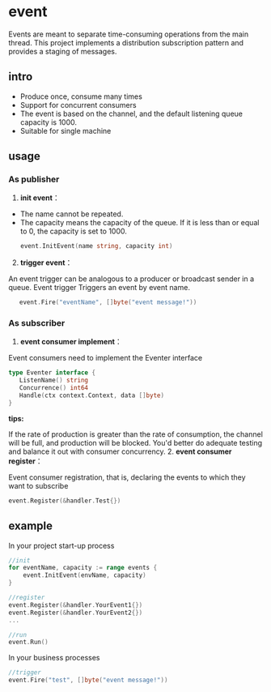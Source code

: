 # event
Events are meant to separate time-consuming operations from the main thread.  This project implements a distribution subscription pattern and provides a staging of messages.
## intro
- Produce once, consume many times
- Support for concurrent consumers
- The event is based on the channel, and the default listening queue capacity is 1000.
- Suitable for single machine
## usage
### As publisher
1. **init event**：
- The name cannot be repeated.
- The capacity means the capacity of the queue. If it is less than or equal to 0, the capacity is set to 1000.
   ```go
   event.InitEvent(name string, capacity int)
   ```
2. **trigger event**：

An event trigger can be analogous to a producer or broadcast sender in a queue.  Event trigger Triggers an event by event name.
   ```go
      event.Fire("eventName", []byte("event message!"))
   ```
### As subscriber
1. **event consumer implement**：

Event consumers need to implement the Eventer interface
   ```go
   type Eventer interface {
      ListenName() string
      Concurrence() int64
      Handle(ctx context.Context, data []byte)
   }
   ```
**tips:**

If the rate of production is greater than the rate of consumption, the channel will be full, and production will be blocked. You'd better do adequate testing and balance it out with consumer concurrency.
2. **event consumer register**：

Event consumer registration, that is, declaring the events to which they want to subscribe
   ```go
   event.Register(&handler.Test{})
   ```
## example

In your project start-up process
```go
//init
for eventName, capacity := range events {
    event.InitEvent(envName, capacity)
}

//register
event.Register(&handler.YourEvent1{})
event.Register(&handler.YourEvent2{})
...

//run
event.Run()
```

In your business processes
```go
//trigger
event.Fire("test", []byte("event message!"))
```
